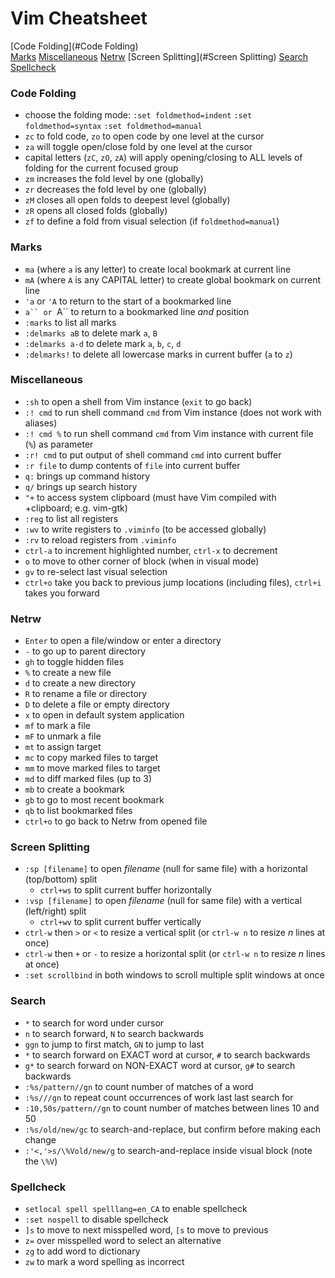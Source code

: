 # Vim Cheatsheet

[Code Folding](#Code Folding)  
[Marks](#Marks)
[Miscellaneous](#Miscellaneous)
[Netrw](#Netrw)
[Screen Splitting](#Screen Splitting)
[Search](#Search)
[Spellcheck](#Spellcheck)

### Code Folding

* choose the folding mode:
`:set foldmethod=indent`
`:set foldmethod=syntax`
`:set foldmethod=manual`
* `zc` to fold code, `zo` to open code by one level at the cursor
* `za` will toggle open/close fold by one level at the cursor
* capital letters (`zC`, `zO`, `zA`) will apply opening/closing to ALL levels of folding for the current focused group
* `zm` increases the fold level by one (globally)
* `zr` decreases the fold level by one (globally)
* `zM` closes all open folds to deepest level (globally)
* `zR` opens all closed folds (globally)
* `zf` to define a fold from visual selection (if `foldmethod=manual`)

### Marks

* `ma` (where `a` is any letter) to create local bookmark at current line
* `mA` (where `A` is any CAPITAL letter) to create global bookmark on current line
* `'a` or `'A` to return to the start of a bookmarked line
* ```a`` or ```A`` to return to a bookmarked line *and* position
* `:marks` to list all marks
* `:delmarks aB` to delete mark `a`, `B`
* `:delmarks a-d` to delete mark `a`, `b`, `c`, `d`
* `:delmarks!` to delete all lowercase marks in current buffer (`a` to `z`)

### Miscellaneous

* `:sh` to open a shell from Vim instance (`exit` to go back)
* `:! cmd` to run shell command `cmd` from Vim instance (does not work with aliases)
* `:! cmd %` to run shell command `cmd` from Vim instance with current file (`%`) as parameter
* `:r! cmd` to put output of shell command `cmd` into current buffer
* `:r file` to dump contents of `file` into current buffer
* `q:` brings up command history
* `q/` brings up search history
* `"+` to access system clipboard (must have Vim compiled with +clipboard; e.g. vim-gtk)
* `:reg` to list all registers
* `:wv` to write registers to `.viminfo` (to be accessed globally) 
* `:rv` to reload registers from `.viminfo`
* `ctrl-a` to increment highlighted number, `ctrl-x` to decrement
* `o` to move to other corner of block (when in visual mode)
* `gv` to re-select last visual selection 
* `ctrl+o` take you back to previous jump locations (including files), `ctrl+i` takes you forward

### Netrw

* `Enter` to open a file/window or enter a directory
* `-` to go up to parent directory
* `gh` to toggle hidden files
* `%` to create a new file
* `d` to create a new directory
* `R` to rename a file or directory
* `D` to delete a file or empty directory
* `x` to open in default system application
* `mf` to mark a file
* `mF` to unmark a file
* `mt` to assign target
* `mc` to copy marked files to target
* `mm` to move marked files to target
* `md` to diff marked files (up to 3)
* `mb` to create a bookmark
* `gb` to go to most recent bookmark
* `qb` to list bookmarked files
* `ctrl+o` to go back to Netrw from opened file 

### Screen Splitting

* `:sp [filename]` to open _filename_ (null for same file) with a horizontal (top/bottom) split
    * `ctrl+ws` to split current buffer horizontally
* `:vsp [filename]` to open _filename_ (null for same file) with a vertical (left/right) split
    * `ctrl+wv` to split current buffer vertically
* `ctrl-w` then `>` or `<` to resize a vertical split (or `ctrl-w n` to resize _n_ lines at once)
* `ctrl-w` then `+` or `-` to resize a horizontal split (or `ctrl-w n` to resize _n_ lines at once)
* `:set scrollbind` in both windows to scroll multiple split windows at once

### Search

* `*` to search for word under cursor
* `n` to search forward, `N` to search backwards
* `ggn` to jump to first match, `GN` to jump to last
* `*` to search forward on EXACT word at cursor, `#` to search backwards
* `g*` to search forward on NON-EXACT word at cursor, `g#` to search backwards
* `:%s/pattern//gn` to count number of matches of a word
* `:%s///gn` to repeat count occurrences of work last last search for
* `:10,50s/pattern//gn` to count number of matches between lines 10 and 50
* `:%s/old/new/gc` to search-and-replace, but confirm before making each change
* `:'<,'>s/\%Vold/new/g` to search-and-replace inside visual block (note the `\%V`)

### Spellcheck

* `setlocal spell spelllang=en_CA` to enable spellcheck
* `:set nospell` to disable spellcheck
* `]s` to move to next misspelled word, `[s` to move to previous
* `z=` over misspelled word to select an alternative
* `zg` to add word to dictionary
* `zw` to mark a word spelling as incorrect
